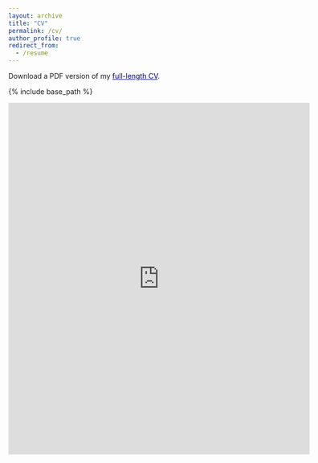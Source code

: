 ```yaml
---
layout: archive
title: "CV"
permalink: /cv/
author_profile: true
redirect_from:
  - /resume
---
```


Download a PDF version of my <a style='color: darkblue;' href="https://chriscandelaria.github.io/files/cv/CACandelaria_CV.pdf">full-length CV</a>.

{% include base_path %}

<embed src="https://chriscandelaria.github.io/files/cv/CACandelaria_CV.pdf" width="600" height="700" type="application/pdf" />

